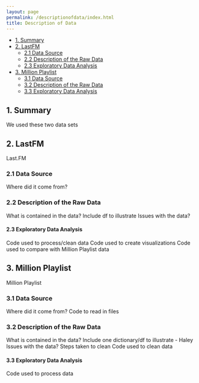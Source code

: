 ```yaml
---
layout: page
permalink: /descriptionofdata/index.html
title: Description of Data
---
```


* [1. Summary](#1)
* [2. LastFM](#2)
    * [2.1 Data Source](#2.1)
    * [2.2 Description of the Raw Data](#2.2)
    * [2.3 Exploratory Data Analysis](#2.3)
* [3. Million Playlist](#3)
    * [3.1 Data Source](#3.1)
    * [3.2 Description of the Raw Data](#3.2)
    * [3.3 Exploratory Data Analysis](#3.3)

<h2 id="1">1. Summary</h2>
We used these two data sets

<h2 id="2">2. LastFM</h2>
Last.FM
<h3 id="2.1">2.1 Data Source</h3>
Where did it come from?
<h3 id="2.2">2.2 Description of the Raw Data</h3>
What is contained in the data?
Include df to illustrate
Issues with the data?
<h4 id="2.3">2.3 Exploratory Data Analysis</h4>
Code used to process/clean data
Code used to create visualizations
Code used to compare with Million Playlist data

<h2 id="3">3. Million Playlist</h2>
Million Playlist
<h3 id="3.1">3.1 Data Source</h3>
Where did it come from?
Code to read in files
<h3 id="3.2">3.2 Description of the Raw Data</h3>
What is contained in the data?
Include one dictionary/df to illustrate - Haley
Issues with the data?
Steps taken to clean
Code used to clean data
<h4 id="3.3">3.3 Exploratory Data Analysis</h4>
Code used to process data

